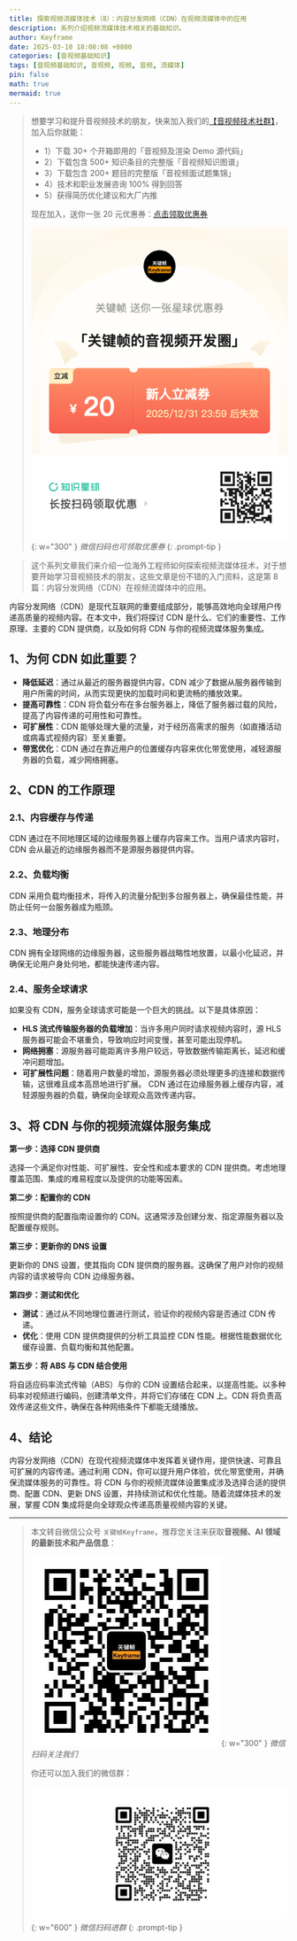 ```yaml
---
title: 探索视频流媒体技术（8）：内容分发网络（CDN）在视频流媒体中的应用
description: 系列介绍视频流媒体技术相关的基础知识。
author: Keyframe
date: 2025-03-10 18:08:08 +0800
categories: [音视频基础知识]
tags: [音视频基础知识, 音视频, 视频, 音频, 流媒体]
pin: false
math: true
mermaid: true
---
```


>想要学习和提升音视频技术的朋友，快来加入我们的<a href="https://t.zsxq.com/jRprT" target="_blank" rel="noopener noreferrer">【音视频技术社群】</a>，加入后你就能：
>
>- 1）下载 30+ 个开箱即用的「音视频及渲染 Demo 源代码」
>- 2）下载包含 500+ 知识条目的完整版「音视频知识图谱」
>- 3）下载包含 200+ 题目的完整版「音视频面试题集锦」
>- 4）技术和职业发展咨询 100% 得到回答
>- 5）获得简历优化建议和大厂内推
>  
>现在加入，送你一张 20 元优惠券：<a href="https://t.zsxq.com/jRprT" target="_blank" rel="noopener noreferrer">点击领取优惠券</a>
>
>![知识星球新人优惠券](assets/img/keyframe-zsxq-coupon.png){: w="300" }
>_微信扫码也可领取优惠券_
{: .prompt-tip }

>这个系列文章我们来介绍一位海外工程师如何探索视频流媒体技术，对于想要开始学习音视频技术的朋友，这些文章是份不错的入门资料，这是第 8 篇：内容分发网络（CDN）在视频流媒体中的应用。


内容分发网络（CDN）是现代互联网的重要组成部分，能够高效地向全球用户传递高质量的视频内容。在本文中，我们将探讨 CDN 是什么、它们的重要性、工作原理、主要的 CDN 提供商，以及如何将 CDN 与你的视频流媒体服务集成。

## 1、为何 CDN 如此重要？

- **降低延迟**：通过从最近的服务器提供内容，CDN 减少了数据从服务器传输到用户所需的时间，从而实现更快的加载时间和更流畅的播放效果。
- **提高可靠性**：CDN 将负载分布在多台服务器上，降低了服务器过载的风险，提高了内容传递的可用性和可靠性。
- **可扩展性**：CDN 能够处理大量的流量，对于经历高需求的服务（如直播活动或病毒式视频内容）至关重要。
- **带宽优化**：CDN 通过在靠近用户的位置缓存内容来优化带宽使用，减轻源服务器的负载，减少网络拥塞。

## 2、CDN 的工作原理

### 2.1、内容缓存与传递

CDN 通过在不同地理区域的边缘服务器上缓存内容来工作。当用户请求内容时，CDN 会从最近的边缘服务器而不是源服务器提供内容。

### 2.2、负载均衡

CDN 采用负载均衡技术，将传入的流量分配到多台服务器上，确保最佳性能，并防止任何一台服务器成为瓶颈。

### 2.3、地理分布

CDN 拥有全球网络的边缘服务器，这些服务器战略性地放置，以最小化延迟，并确保无论用户身处何地，都能快速传递内容。

### 2.4、服务全球请求

如果没有 CDN，服务全球请求可能是一个巨大的挑战。以下是具体原因：

- **HLS 流式传输服务器的负载增加**：当许多用户同时请求视频内容时，源 HLS 服务器可能会不堪重负，导致响应时间变慢，甚至可能出现停机。
- **网络拥塞**：源服务器可能距离许多用户较远，导致数据传输距离长，延迟和缓冲问题增加。
- **可扩展性问题**：随着用户数量的增加，源服务器必须处理更多的连接和数据传输，这很难且成本高昂地进行扩展。
CDN 通过在边缘服务器上缓存内容，减轻源服务器的负载，确保向全球观众高效传递内容。

## 3、将 CDN 与你的视频流媒体服务集成

**第一步：选择 CDN 提供商**

选择一个满足你对性能、可扩展性、安全性和成本要求的 CDN 提供商。考虑地理覆盖范围、集成的难易程度以及提供的功能等因素。

**第二步：配置你的 CDN**

按照提供商的配置指南设置你的 CDN。这通常涉及创建分发、指定源服务器以及配置缓存规则。

**第三步：更新你的 DNS 设置**

更新你的 DNS 设置，使其指向 CDN 提供商的服务器。这确保了用户对你的视频内容的请求被导向 CDN 边缘服务器。

**第四步：测试和优化**

- **测试**：通过从不同地理位置进行测试，验证你的视频内容是否通过 CDN 传递。
- **优化**：使用 CDN 提供商提供的分析工具监控 CDN 性能。根据性能数据优化缓存设置、负载均衡和其他配置。

**第五步：将 ABS 与 CDN 结合使用**

将自适应码率流式传输（ABS）与你的 CDN 设置结合起来，以提高性能。以多种码率对视频进行编码，创建清单文件，并将它们存储在 CDN 上。CDN 将负责高效传递这些文件，确保在各种网络条件下都能无缝播放。

## 4、结论

内容分发网络（CDN）在现代视频流媒体中发挥着关键作用，提供快速、可靠且可扩展的内容传递。通过利用 CDN，你可以提升用户体验，优化带宽使用，并确保流媒体服务的可靠性。将 CDN 与你的视频流媒体设置集成涉及选择合适的提供商、配置 CDN、更新 DNS 设置，并持续测试和优化性能。随着流媒体技术的发展，掌握 CDN 集成将是向全球观众传递高质量视频内容的关键。




---

> 本文转自微信公众号 `关键帧Keyframe`，推荐您关注来获取**音视频、AI 领域的最新技术和产品信息**：
>
>![微信公众号](assets/img/keyframe-mp.jpg){: w="300" }
>_微信扫码关注我们_
>
>你还可以加入我们的微信群：
>
>![关键帧的音视频开发群](assets/img/av-wechat-group.jpg){: w="600" }
>_微信扫码进群_
{: .prompt-tip }

